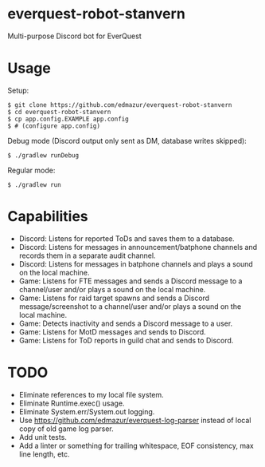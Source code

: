 # everquest-robot-stanvern
Multi-purpose Discord bot for EverQuest

# Usage

Setup:

```
$ git clone https://github.com/edmazur/everquest-robot-stanvern
$ cd everquest-robot-stanvern
$ cp app.config.EXAMPLE app.config
$ # (configure app.config)
```

Debug mode (Discord output only sent as DM, database writes skipped):

```
$ ./gradlew runDebug
```

Regular mode:

```
$ ./gradlew run
```

# Capabilities
- Discord: Listens for reported ToDs and saves them to a database.
- Discord: Listens for messages in announcement/batphone channels and records them in a separate audit channel.
- Discord: Listens for messages in batphone channels and plays a sound on the local machine.
- Game: Listens for FTE messages and sends a Discord message to a channel/user and/or plays a sound on the local machine.
- Game: Listens for raid target spawns and sends a Discord message/screenshot to a channel/user and/or plays a sound on the local machine.
- Game: Detects inactivity and sends a Discord message to a user.
- Game: Listens for MotD messages and sends to Discord.
- Game: Listens for ToD reports in guild chat and sends to Discord.

# TODO
- Eliminate references to my local file system.
- Eliminate Runtime.exec() usage.
- Eliminate System.err/System.out logging.
- Use https://github.com/edmazur/everquest-log-parser instead of local copy of old game log parser.
- Add unit tests.
- Add a linter or something for trailing whitespace, EOF consistency, max line length, etc.